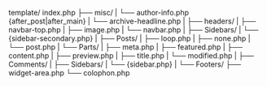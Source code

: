 template/
index.php
├── misc/
|	└── author-info.php {after_post|after_main}
|	└── archive-headline.php
|
├── headers/
|	├── navbar-top.php
|	├── image.php
|	└── navbar.php
|
├── Sidebars/
|	└── {sidebar-secondary.php}
|
├── Posts/
|	├── loop.php
|	├── none.php
|	└── post.php
|		└── Parts/
|			├── meta.php
|			├── featured.php
|			├── content.php
|			├── preview.php
|			├── title.php
|			└── modified.php
|
├── Comments/
|
├── Sidebars/
|	└── {sidebar.php}
|
└── Footers/
	├── widget-area.php
	└── colophon.php